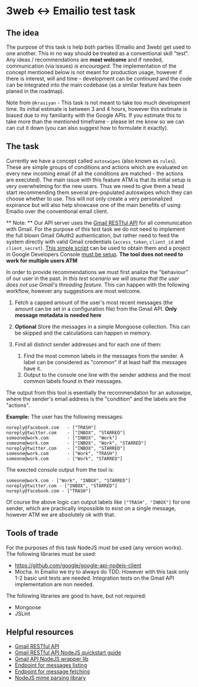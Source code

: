 # 3web <-> Emailio test task

## The idea

The purpose of this task is help both parties (Emailio and 3web) get used to one another. This in no way should be treated as a conventional skill "test". Any ideas / recommendations are **most welcome** and if needed, communication (via issues) *is encouraged*. The implementation of the concept mentioned below is not meant for production usage, however if there is interest, will and time - development can be continued and the code can be integrated into the main codebase (as a similar feature has been planed in the roadmap).

Note from `@krasiyan` - This task is not meant to take too much development time. Its initial estimate is between 3 and 4 hours, however this estimate is biased due to my familiarity with the Google APIs. If you estimate this to take more than the mentioned timeframe - please let me know so we can can cut it down (you can also suggest how to formulate it exactly).

## The task

Currently we have a concept called `autoswipes` (also known as `rules`). These are simple groups of conditions and actions which are evaluated on every new incoming email (if all the conditions are matched - the actions are executed). The main issue with this feature ATM is that its initial setup is very overwhelming for the new users. Thus we need to give them a head start recommending them several pre-populated autoswipes which they can choose whether to use. This will not only create a very personalized expirance but will also help showcase one of the main benefits of using Emailio over the conventional email client.

** Note: **
Our API server uses the [Gmail RESTful API](https://developers.google.com/gmail/api/) for all communication with Gmail. For the purpose of this test task we do not need to implement the full blown Gmail OAuth2 authentication, but rather need to feed the system directly with valid Gmail credentials (`access_token`, `client_id` and `client_secret`). [This simple script](https://github.com/krasiyan/gmail-authorizer) can be used to obtain them and a project in Google Developers Console [must be setup](https://developers.google.com/gmail/api/quickstart/nodejs). **The tool does not need to work for multiple users ATM**

In order to provide recommendations we must first analize the "behaviour" of our user in the past. *In this test scenario we will asume that the user does not use Gmail's threading feature.* This can happen with the following workflow, however any suggestions are most welcome.

1. Fetch a capped amount of the user's most recent messages (the amount can be set in a configuration file) from the Gmail API. **Only message metadata is needed here**
2. **Optional** Store the messages in a simple Mongoose collection. This can be skipped and the calculations can happen in memory.
3. Find all distinct sender addresses and for each one of them:

    1. Find the most common labels in the messages from the sender. A label can be considered as "common" if at least half the messages have it.
    2. Output to the console one line with the sender address and the most common labels found in their messages.

The output from this tool is esentially the recommendation for an autoswipe, where the sender's email address is the "condition" and the labels are the "actions".

**Example:**
The user has the following messages:
```
noreply@facebook.com   - ["TRASH"]
noreply@twitter.com    - ["INBOX", "STARRED"]
someone@work.com       - ["INBOX", "Work"]
someone@work.com       - ["INBOX", "Work", "STARRED"]
noreply@twitter.com    - ["INBOX", "STARRED"]
someone@work.com       - ["Work", "TRASH"]
someone@work.com       - ["Work", "STARRED"]
```

The exected console output from the tool is:
```
someone@work.com - ["Work", "INBOX", "STARRED"]
noreply@twitter.com - ["INBOX", "STARRED"]
noreply@facebook.com - ["TRASH"]
```

Of course the above logic can output labels like `["TRASH", "INBOX"]` for one sender, which are practically impossible to exist on a single message, however ATM we are absolutely ok with that.

## Tools of trade

For the purposes of this task NodeJS must be used (any version works). The following libraries must be used:

- https://github.com/google/google-api-nodejs-client
- Mocha. In Emailio we try to always do TDD. However with this task only 1-2 basic unit tests are needed. Integration tests on the Gmail API implementation are non needed.

The following libraries are good to have, but not required:

- Mongoose
- JSLint

## Helpful resources

- [Gmail RESTful API](https://developers.google.com/gmail/api/)
- [Gmail RESTful API NodeJS quickstart guide](https://developers.google.com/gmail/api/quickstart/nodejs)
- [Gmail API NodeJS wrapper lib](https://github.com/google/google-api-nodejs-client)
- [Endpoint for messages listing](https://developers.google.com/gmail/api/v1/reference/users/messages/list)
- [Endpoint for message fetching](https://developers.google.com/gmail/api/v1/reference/users/messages/get)
- [NodeJS mime parsing library](https://github.com/andris9/mimelib)